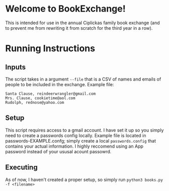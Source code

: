 # Welcome to BookExchange! 

This is intended for use in the annual Ciplickas family book exchange (and to prevent me from rewriting it from scratch for the third year in a row). 


# Running Instructions
## Inputs
The script takes in a argument `--file` that is a CSV of names and emails of people to  be included in the exchange. Example file: 

```
Santa Clause, reindeerwrangler@gmail.com
Mrs. Clause, cookietime@aol.com
Rudolph, rednose@yahoo.com
```
## Setup
This script requires access to a gmail account. I have set it up so you simply need to create a passwords config locally. Example file is located in passwords-EXAMPLE.confg; simply create a local `passwords.config` that contains your actual information. I highly reccomend using an App password instead of your ususal acount passowrd. 

## Executing 
As of now, I haven't created a proper setup, so simply run `python3 books.py -f <filename>`
